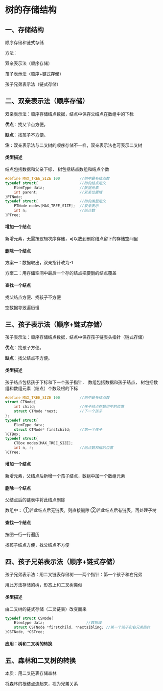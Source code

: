 # 树的存储结构

## 一、存储结构

顺序存储和链式存储

方法：

双亲表示法（顺序存储）

孩子表示法（顺序+链式存储）

孩子兄弟表示法（链式存储）

## 二、双亲表示法（顺序存储）

双亲表示法：顺序存储结点数据，结点中保存父结点在数组中的下标

**优点**：找父节点方便。

**缺点**：找孩子不方便。

**注**：双亲表示法与二叉树的顺序存储不一样，双亲表示法也可表示二叉树

#### 类型描述

结点包括数据和父亲下标， 树包括结点数组和结点个数

```c++
#define MAX_TREE_SIZE 100         //树中最多结点数
typedef struct{                   //树的结点定义
    ElemType data;                //数据元素
    int parent;                   //双亲位置域
}PTNode;
typedef struct{                   //树的类型定义
    PTNode nodes[MAX_TREE_SIZE];  //双亲表示
    int n;                        //结点数
}PTree;
```

#### 增加一个结点

新增元素，无需按逻辑次序存储，可以放到删除结点留下的存储空间里

#### 删除一个结点

方案一：数据取出，双亲指针改为-1

方案二：用存储空间中最后一个存的结点把要删的结点覆盖

#### 查找一个结点

找父结点方便、找孩子不方便

空数据导致遍历慢

## 三、孩子表示法（顺序+链式存储）

孩子表示法：顺序存储结点数据，结点中保存孩子链表头指针（链式存储）

**优点**：找孩子方便。

**缺点**：找父结点不方便。

#### 类型描述

孩子结点包括孩子下标和下一个孩子指针`， `数组包括数据和孩子结点， 树包括数组和数组元素（结点）个数及根的下标

```c++
#define MAX_TREE_SIZE 100         //树中最多结点数
struct CTNode{
    int child;                    //孩子结点在数组中的位置
	struct CTNode *next;          //下一个孩子
};
typedef struct{
    ElemType data;
	struct CTNode* firstchild;    //第一个孩子
}CTBox;
typedef struct{
    CTBox nodes[MAX_TREE_SIZE];
	int n, r;                     //结点数和根的位置
}CTree;
```

#### 增加一个结点

新增元素，父结点后新增一个孩子结点，数组中加一个数组元素

#### 删除一个结点

父结点后的链表中将此结点删除

数组中： ①若此结点后无链表，则直接删除 ②若此结点后有链表，再处理子树

#### 查找一个结点

按图一行一行遍历

找孩子结点方便，找父结点不方便

## 四、孩子兄弟表示法（顺序+链式存储）

孩子兄弟表示法：用二叉链表存储树——两个指针：第一个孩子和右兄弟

用此方法存储的树，形态上和二叉树类似

#### 类型描述

由二叉树的链式存储（二叉链表）改变而来

```c++
typedef struct CSNode{
	Elemtype data;                   //数据域
	struct CSTNode *firstchild, *nextsibling; //第一个孩子和右兄弟指针
}CSTNode, *CSTree;
```

#### 应用：树和二叉树的转换

## 五、森林和二叉树的转换

本质：用二叉链表存储森林

将森林的根结点连起来，视为兄弟关系

